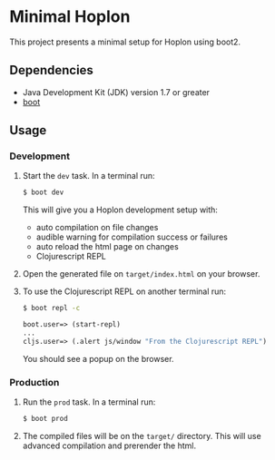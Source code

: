 # Minimal Hoplon
This project presents a minimal setup for Hoplon using boot2.

## Dependencies
- Java Development Kit (JDK) version 1.7 or greater
- [boot][boot]

## Usage
### Development
1. Start the `dev` task. In a terminal run:
    ```bash
    $ boot dev
    ```
    This will give you a  Hoplon development setup with:
    - auto compilation on file changes
    - audible warning for compilation success or failures
    - auto reload the html page on changes
    - Clojurescript REPL

2. Open the generated file on `target/index.html` on your browser.

3. To use the Clojurescript REPL on another terminal run:
    ```bash
    $ boot repl -c
    ```
    ```clj
    boot.user=> (start-repl)
    ...
    cljs.user=> (.alert js/window "From the Clojurescript REPL")
    ```
    You should see a popup on the browser.

### Production
1. Run the `prod` task. In a terminal run:
    ```bash
    $ boot prod
    ```

2. The compiled files will be on the `target/` directory. This will use advanced compilation and prerender the html.

[boot]: https://github.com/boot-clj/boot#install
